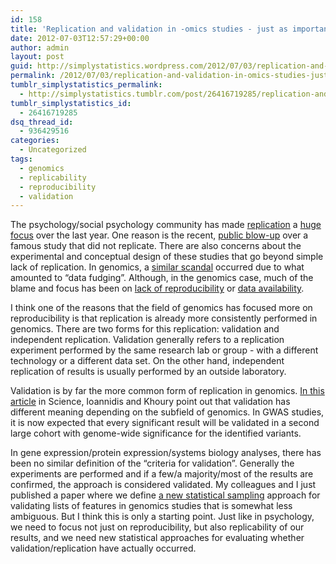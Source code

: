 ```yaml
---
id: 158
title: 'Replication and validation in -omics studies - just as important as reproducibility'
date: 2012-07-03T12:57:29+00:00
author: admin
layout: post
guid: http://simplystatistics.wordpress.com/2012/07/03/replication-and-validation-in-omics-studies-just-as
permalink: /2012/07/03/replication-and-validation-in-omics-studies-just-as/
tumblr_simplystatistics_permalink:
  - http://simplystatistics.tumblr.com/post/26416719285/replication-and-validation-in-omics-studies-just-as
tumblr_simplystatistics_id:
  - 26416719285
dsq_thread_id:
  - 936429516
categories:
  - Uncategorized
tags:
  - genomics
  - replicability
  - reproducibility
  - validation
---
```

The psychology/social psychology community has made <a href="http://simplystatistics.org/post/21326470429/replication-psychology-and-big-science" target="_blank">replication</a> a <a href="http://openscienceframework.org/" target="_blank">huge focus</a> over the last year. One reason is the recent, <a href="http://blogs.discovermagazine.com/notrocketscience/2012/03/10/failed-replication-bargh-psychology-study-doyen/" target="_blank">public blow-up</a> over a famous study that did not replicate. There are also concerns about the experimental and conceptual design of these studies that go beyond simple lack of replication. In genomics, a <a href="http://simplystatistics.org/post/18378666076/the-duke-saga-starter-set" target="_blank">similar scandal</a> occurred due to what amounted to &#8220;data fudging&#8221;. Although, in the genomics case, much of the blame and focus has been on <a href="http://projecteuclid.org/DPubS?service=UI&version=1.0&verb=Display&handle=euclid.aoas/1267453942" target="_blank">lack of reproducibility</a> or <a href="http://www.nature.com/nature/journal/v467/n7314/full/467401b.html" target="_blank">data availability</a>. 

I think one of the reasons that the field of genomics has focused more on reproducibility is that replication is already more consistently performed in genomics. There are two forms for this replication: validation and independent replication. Validation generally refers to a replication experiment performed by the same research lab or group - with a different technology or a different data set. On the other hand, independent replication of results is usually performed by an outside laboratory. 

Validation is by far the more common form of replication in genomics. <a href="http://www.sciencemag.org/content/334/6060/1230.full" target="_blank">In this article</a> in Science, Ioannidis and Khoury point out that validation has different meaning depending on the subfield of genomics. In GWAS studies, it is now expected that every significant result will be validated in a second large cohort with genome-wide significance for the identified variants.

In gene expression/protein expression/systems biology analyses, there has been no similar definition of the &#8220;criteria for validation&#8221;. Generally the experiments are performed and if a few/a majority/most of the results are confirmed, the approach is considered validated. My colleagues and I just published a paper where we define <a href="http://www.biomedcentral.com/content/pdf/1471-2105-13-150.pdf" target="_blank">a new statistical sampling</a> approach for validating lists of features in genomics studies that is somewhat less ambiguous. But I think this is only a starting point. Just like in psychology, we need to focus not just on reproducibility, but also replicability of our results, and we need new statistical approaches for evaluating whether validation/replication have actually occurred. 